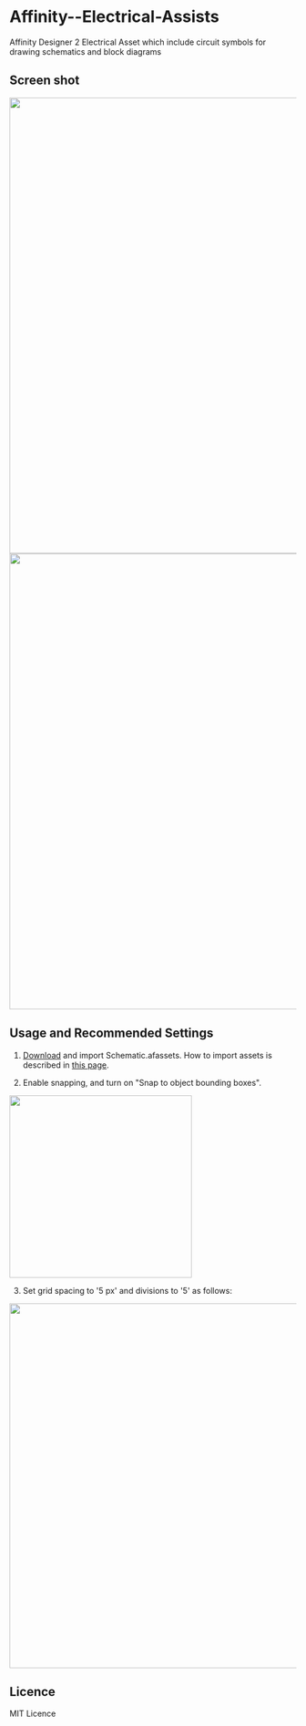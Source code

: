 # Affinity--Electrical-Assists
Affinity Designer 2 Electrical  Asset which include circuit symbols for drawing schematics and block diagrams 

## Screen shot

<img src="https://user-images.githubusercontent.com/37934321/124695670-9cf13b00-df1e-11eb-945e-ca4a56c5a554.png" width="800px">

<img src="https://user-images.githubusercontent.com/37934321/184477590-231a4940-c93d-4773-83d0-ed97f0395392.png" width="800px">

## Usage and Recommended Settings

1. [Download](https://github.com/elmisa562/AffrinityASSESTS/blob/main/Elecrtrical.afassets) and import Schematic.afassets. How to import assets is described in [this page](https://affinity.help/designer/en-US.lproj/index.html?page=pages/Appendix/importingAssets.html?title=Importing%20assets).

2. Enable snapping, and turn on "Snap to object bounding boxes".

<img src="https://user-images.githubusercontent.com/37934321/184475175-5b4ee452-1b54-4226-b672-80a92bed1584.png" width="320px">

3. Set grid spacing to '5 px' and divisions to '5' as follows:

<img src="https://user-images.githubusercontent.com/37934321/124695947-21dc5480-df1f-11eb-8695-b50e777268e2.png" width="640px">



## Licence

MIT Licence
